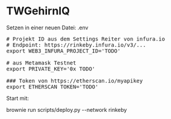 # TWGehirnIQ

Setzen in einer neuen Datei: .env
<pre>
# Projekt ID aus dem Settings Reiter von infura.io
# Endpoint: https://rinkeby.infura.io/v3/...
export WEB3_INFURA_PROJECT_ID='TODO'

# aus Metamask Testnet
export PRIVATE_KEY='0x TODO'

### Token von https://etherscan.io/myapikey
export ETHERSCAN_TOKEN='TODO'
</pre>

Start mit:

brownie run scripts/deploy.py --network rinkeby
